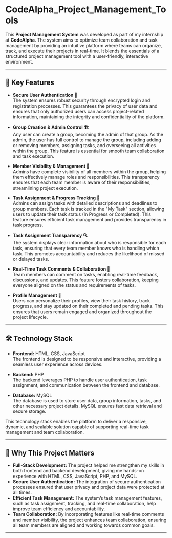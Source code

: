 # CodeAlpha_Project_Management_Tools

This **Project Management System** was developed as part of my internship at **CodeAlpha**. The system aims to optimize team collaboration and task management by providing an intuitive platform where teams can organize, track, and execute their projects in real-time. It blends the essentials of a structured project management tool with a user-friendly, interactive environment.

---

## 🔑 Key Features

- **Secure User Authentication 🔐**  
  The system ensures robust security through encrypted login and registration processes. This guarantees the privacy of user data and ensures that only authorized users can access project-related information, maintaining the integrity and confidentiality of the platform.

- **Group Creation & Admin Control 🏗️**  
  Any user can create a group, becoming the admin of that group. As the admin, the user has full control to manage the group, including adding or removing members, assigning tasks, and overseeing all activities within the group. This feature is essential for smooth team collaboration and task execution.

- **Member Visibility & Management 👥**  
  Admins have complete visibility of all members within the group, helping them effectively manage roles and responsibilities. This transparency ensures that each team member is aware of their responsibilities, streamlining project execution.

- **Task Assignment & Progress Tracking 📝**  
  Admins can assign tasks with detailed descriptions and deadlines to group members. Each task is tracked in the "My Task" section, allowing users to update their task status (In Progress or Completed). This feature ensures efficient task management and provides transparency in task progress.

- **Task Assignment Transparency 🔍**  
  The system displays clear information about who is responsible for each task, ensuring that every team member knows who is handling which task. This promotes accountability and reduces the likelihood of missed or delayed tasks.

- **Real-Time Task Comments & Collaboration 💬**  
  Team members can comment on tasks, enabling real-time feedback, discussions, and updates. This feature fosters collaboration, keeping everyone aligned on the status and requirements of tasks.

- **Profile Management 👤**  
  Users can personalize their profiles, view their task history, track progress, and stay updated on their completed and pending tasks. This ensures that users remain engaged and organized throughout the project lifecycle.

---

## 🛠️ Technology Stack

- **Frontend:** HTML, CSS, JavaScript  
  The frontend is designed to be responsive and interactive, providing a seamless user experience across devices.

- **Backend:** PHP  
  The backend leverages PHP to handle user authentication, task assignment, and communication between the frontend and database.

- **Database:** MySQL  
  The database is used to store user data, group information, tasks, and other necessary project details. MySQL ensures fast data retrieval and secure storage.

This technology stack enables the platform to deliver a responsive, dynamic, and scalable solution capable of supporting real-time task management and team collaboration.

---

## 🎯 Why This Project Matters

- **Full-Stack Development:** The project helped me strengthen my skills in both frontend and backend development, giving me hands-on experience with HTML, CSS, JavaScript, PHP, and MySQL.
- **Secure User Authentication:** The integration of secure authentication processes ensured that user privacy and project data were protected at all times.
- **Efficient Task Management:** The system’s task management features, such as task assignment, tracking, and real-time collaboration, help improve team efficiency and accountability.
- **Team Collaboration:** By incorporating features like real-time comments and member visibility, the project enhances team collaboration, ensuring all team members are aligned and working towards common goals.

---

